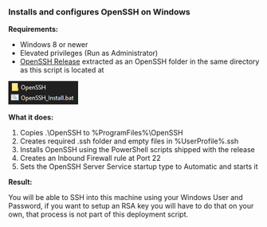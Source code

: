 ### Installs and configures OpenSSH on Windows
**Requirements:**
- Windows 8 or newer
- Elevated privileges (Run as Administrator)
- [OpenSSH Release](https://github.com/PowerShell/Win32-OpenSSH/releases  "OpenSSH Release") extracted as an OpenSSH folder in the same directory as this script is located at

![](https://github.com/strajk-/Scripts/blob/main/!Resources/OpenSSH_Install_Structure.png)

**What it does:**
1. Copies .\OpenSSH to %ProgramFiles%\OpenSSH
2. Creates required .ssh folder and empty files in %UserProfile%\.ssh
3. Installs OpenSSH using the PowerShell scripts shipped with the release
4. Creates an Inbound Firewall rule at Port 22
5. Sets the OpenSSH Server Service startup type to Automatic and starts it

**Result:**

You will be able to SSH into this machine using your Windows User and Password, if you want to setup an RSA key you will have to do that on your own, that process is not part of this deployment script.
